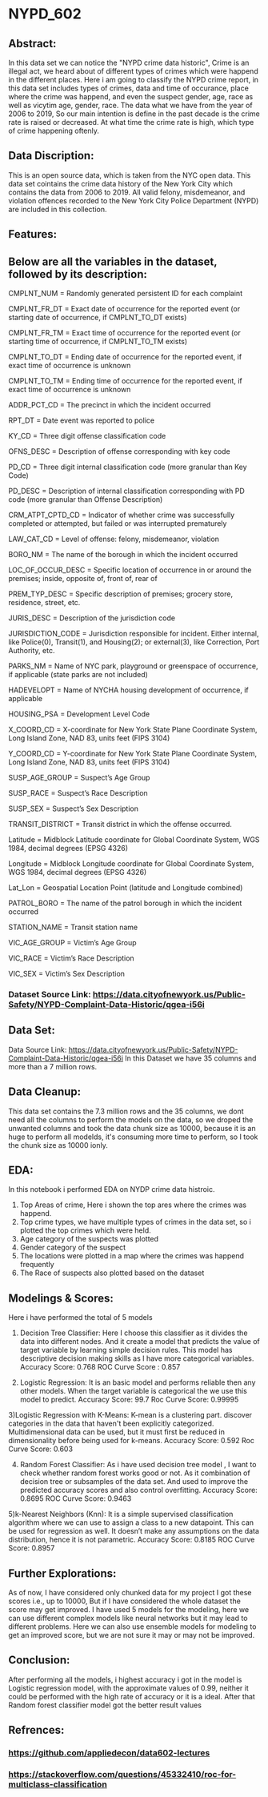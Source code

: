 # NYPD_602

## Abstract: 
In this data set we can notice the "NYPD crime data historic", Crime is an illegal act, we heard about of different types of crimes which were happend in the different places. Here i am going to classify the NYPD crime report, in this data set includes types of crimes, data and time of occurance, place where the crime was happend, and even the suspect gender, age, race as well as vicytim age, gender, race. The data what we have from the year of 2006 to 2019, So our main intention is define in the past decade is the crime rate is raised or decreased. At what time the crime rate is high, which type of crime happening oftenly. 

## Data Discription:
This is an open source data, which is taken from the NYC open data. This data set cointains the crime data history of the New York City which contains the data from 2006 to 2019. All valid felony, misdemeanor, and violation offences recorded to the New York City Police Department (NYPD) are included in this collection.
## Features:
## Below are all the variables in the dataset, followed by its description: 
CMPLNT_NUM =  Randomly generated persistent ID for each complaint

CMPLNT_FR_DT = Exact date of occurrence for the reported event (or starting date of occurrence, if CMPLNT_TO_DT exists)

CMPLNT_FR_TM  = Exact time of occurrence for the reported event (or starting time of occurrence, if CMPLNT_TO_TM exists)

CMPLNT_TO_DT  = Ending date of occurrence for the reported event, if exact time of occurrence is unknown

CMPLNT_TO_TM  = Ending time of occurrence for the reported event, if exact time of occurrence is unknown

ADDR_PCT_CD  =  The precinct in which the incident occurred

RPT_DT  =  Date event was reported to police

KY_CD  =  Three digit offense classification code

OFNS_DESC  =  Description of offense corresponding with key code

PD_CD  =   Three digit internal classification code (more granular than Key Code)

PD_DESC  =   Description of internal classification corresponding with PD code (more granular than Offense Description)

CRM_ATPT_CPTD_CD  =  Indicator of whether crime was successfully completed or attempted, but failed or was interrupted prematurely 

LAW_CAT_CD  =  Level of offense: felony, misdemeanor, violation

BORO_NM  =  The name of the borough in which the incident occurred

LOC_OF_OCCUR_DESC  =   Specific location of occurrence in or around the premises; inside, opposite of, front of, rear of

PREM_TYP_DESC  =  Specific description of premises; grocery store, residence, street, etc.

JURIS_DESC =  Description of the jurisdiction code

JURISDICTION_CODE =  Jurisdiction responsible for incident. Either internal, like Police(0), Transit(1), and Housing(2); or external(3), like Correction, Port Authority, etc.

PARKS_NM  =  Name of NYC park, playground or greenspace of occurrence, if applicable (state parks are not included)

HADEVELOPT =  Name of NYCHA housing development of occurrence, if applicable

HOUSING_PSA = Development Level Code

X_COORD_CD =  X-coordinate for New York State Plane Coordinate System, Long Island Zone, NAD 83, units feet (FIPS 3104)

Y_COORD_CD  = Y-coordinate for New York State Plane Coordinate System, Long Island Zone, NAD 83, units feet (FIPS 3104)

SUSP_AGE_GROUP =  Suspect’s Age Group

SUSP_RACE =  Suspect’s Race Description

SUSP_SEX  =  Suspect’s Sex Description

TRANSIT_DISTRICT =  Transit district in which the offense occurred.

Latitude =  Midblock Latitude coordinate for Global Coordinate System, WGS 1984, decimal degrees (EPSG 4326)

Longitude  =  Midblock Longitude coordinate for Global Coordinate System, WGS 1984, decimal degrees (EPSG 4326)

Lat_Lon =  	 Geospatial Location Point (latitude and Longitude combined)

PATROL_BORO  =  The name of the patrol borough in which the incident occurred

STATION_NAME = Transit station name

VIC_AGE_GROUP = Victim’s Age Group

VIC_RACE = Victim’s Race Description

VIC_SEX = Victim’s Sex Description


### Dataset Source Link: https://data.cityofnewyork.us/Public-Safety/NYPD-Complaint-Data-Historic/qgea-i56i

## Data Set:
Data Source Link: https://data.cityofnewyork.us/Public-Safety/NYPD-Complaint-Data-Historic/qgea-i56i
In this Dataset we have 35 columns and more than a 7 million rows.

## Data Cleanup:
This data set contains the 7.3 million rows and the 35 columns, we dont need all the columns to perform the models on the data, so we droped the unwanted columns and took the data chunk size as 10000, because it is an huge to perform all modelds, it's consuming more time to perform, so I took the chunk size as 10000 ionly.
## EDA:
In this notebook i performed EDA on NYDP crime data histroic.
1) Top Areas of crime, Here i shown the top ares where the crimes was happend.
2) Top crime types, we have multiple types of crimes in the data set, so i plotted the top crimes which were held.
3) Age category of the suspects was plotted 
4) Gender category of the suspect
5) The locations were plotted in a map where the crimes was happend frequently
6) The Race of suspects also plotted based on the dataset

## Modelings & Scores:
Here i have performed the total of 5 models 
1)  Decision Tree Classifier:
Here I choose this classifier as it divides the data into different nodes. And it create a model that predicts the value of target variable by learning simple decision rules. This model has descriptive decision making skills as I have more categorical variables.
Accuracy Score: 0.768
ROC Curve Score : 0.857

2) Logistic Regression:
It is an basic model and performs reliable then any other models. When the target variable is categorical the we use this model to predict.
Accuracy Score: 99.7
Roc Curve Score:  0.99995

3)Logistic Regression with K-Means:
K-mean is a clustering part. discover categories in the data that haven't been explicitly categorized.
Multidimensional data can be used, but it must first be reduced in dimensionality before being used for k-means.
Accuracy Score: 0.592
Roc Curve Score:  0.603

4) Random Forest Classifier:
As i have used decision tree model , I want to check whether random forest works good or not. As it combination of decision tree or subsamples of the data set. And used to improve the predicted accuracy scores and also control overfitting.
 Accuracy Score: 0.8695
 ROC Curve Score: 0.9463

5)k-Nearest Neighbors (Knn):
It is a simple supervised classification algorithm where we can use to assign a class to a new datapoint. 
This can be used for regression as well. It doesn’t make any assumptions on the data distribution, hence it is not parametric.
Accuracy Score: 0.8185
ROC Curve Score: 0.8957

## Further Explorations:
As of now, I have considered only chunked data for my project I got these scores i.e., up to 10000, But if I have considered the whole dataset the score may get improved.
I have used 5 models for the modeling, here we can use different complex models like neural networks but it may lead to different problems.
Here we can also use ensemble models for modeling to get an improved score, but we are not sure it may or may not be improved.

## Conclusion:
After performing all the models, i highest accuracy i got in the model is Logistic regression model, with the approximate values of 0.99, neither it could be performed with the high rate of accuracy or it is a ideal. After that Random forest classifier model got the better result values 


## Refrences: 
### https://github.com/appliedecon/data602-lectures
### https://stackoverflow.com/questions/45332410/roc-for-multiclass-classification 



